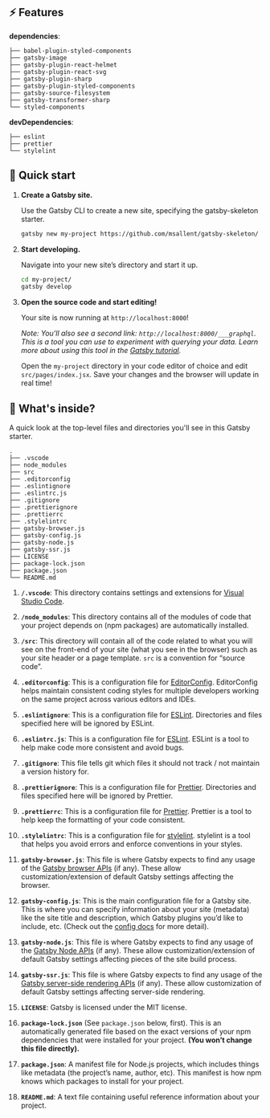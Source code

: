 ## :zap: Features

**dependencies**:

    ├── babel-plugin-styled-components
    ├── gatsby-image
    ├── gatsby-plugin-react-helmet
    ├── gatsby-plugin-react-svg
    ├── gatsby-plugin-sharp
    ├── gatsby-plugin-styled-components
    ├── gatsby-source-filesystem
    ├── gatsby-transformer-sharp
    └── styled-components

**devDependencies**:

    ├── eslint
    ├── prettier
    └── stylelint

## 🚀 Quick start

1.  **Create a Gatsby site.**

    Use the Gatsby CLI to create a new site, specifying the gatsby-skeleton starter.

    ```sh
    gatsby new my-project https://github.com/msallent/gatsby-skeleton/
    ```

1.  **Start developing.**

    Navigate into your new site’s directory and start it up.

    ```sh
    cd my-project/
    gatsby develop
    ```

1.  **Open the source code and start editing!**

    Your site is now running at `http://localhost:8000`!

    _Note: You'll also see a second link: _`http://localhost:8000/___graphql`_. This is a tool you can use to experiment with querying your data. Learn more about using this tool in the [Gatsby tutorial](https://www.gatsbyjs.org/tutorial/part-five/#introducing-graphiql)._

    Open the `my-project` directory in your code editor of choice and edit `src/pages/index.jsx`. Save your changes and the browser will update in real time!

## 🧐 What's inside?

A quick look at the top-level files and directories you'll see in this Gatsby starter.

    .
    ├── .vscode
    ├── node_modules
    ├── src
    ├── .editorconfig
    ├── .eslintignore
    ├── .eslintrc.js
    ├── .gitignore
    ├── .prettierignore
    ├── .prettierrc
    ├── .stylelintrc
    ├── gatsby-browser.js
    ├── gatsby-config.js
    ├── gatsby-node.js
    ├── gatsby-ssr.js
    ├── LICENSE
    ├── package-lock.json
    ├── package.json
    └── README.md

1.  **`/.vscode`**: This directory contains settings and extensions for [Visual Studio Code](https://code.visualstudio.com/).

2.  **`/node_modules`**: This directory contains all of the modules of code that your project depends on (npm packages) are automatically installed.

3.  **`/src`**: This directory will contain all of the code related to what you will see on the front-end of your site (what you see in the browser) such as your site header or a page template. `src` is a convention for “source code”.

4.  **`.editorconfig`**: This is a configuration file for [EditorConfig](https://editorconfig.org/). EditorConfig helps maintain consistent coding styles for multiple developers working on the same project across various editors and IDEs.

5.  **`.eslintignore`**: This is a configuration file for [ESLint](https://eslint.org/). Directories and files specified here will be ignored by ESLint.

6.  **`.eslintrc.js`**: This is a configuration file for [ESLint](https://eslint.org/). ESLint is a tool to help make code more consistent and avoid bugs.

7.  **`.gitignore`**: This file tells git which files it should not track / not maintain a version history for.

8.  **`.prettierignore`**: This is a configuration file for [Prettier](https://prettier.io/). Directories and files specified here will be ignored by Prettier.

9.  **`.prettierrc`**: This is a configuration file for [Prettier](https://prettier.io/). Prettier is a tool to help keep the formatting of your code consistent.

10. **`.stylelintrc`**: This is a configuration file for [stylelint](https://stylelint.io/). stylelint is a tool that helps you avoid errors and enforce conventions in your styles.

11. **`gatsby-browser.js`**: This file is where Gatsby expects to find any usage of the [Gatsby browser APIs](https://www.gatsbyjs.org/docs/browser-apis/) (if any). These allow customization/extension of default Gatsby settings affecting the browser.

12. **`gatsby-config.js`**: This is the main configuration file for a Gatsby site. This is where you can specify information about your site (metadata) like the site title and description, which Gatsby plugins you’d like to include, etc. (Check out the [config docs](https://www.gatsbyjs.org/docs/gatsby-config/) for more detail).

13. **`gatsby-node.js`**: This file is where Gatsby expects to find any usage of the [Gatsby Node APIs](https://www.gatsbyjs.org/docs/node-apis/) (if any). These allow customization/extension of default Gatsby settings affecting pieces of the site build process.

14. **`gatsby-ssr.js`**: This file is where Gatsby expects to find any usage of the [Gatsby server-side rendering APIs](https://www.gatsbyjs.org/docs/ssr-apis/) (if any). These allow customization of default Gatsby settings affecting server-side rendering.

15. **`LICENSE`**: Gatsby is licensed under the MIT license.

16. **`package-lock.json`** (See `package.json` below, first). This is an automatically generated file based on the exact versions of your npm dependencies that were installed for your project. **(You won’t change this file directly).**

17. **`package.json`**: A manifest file for Node.js projects, which includes things like metadata (the project’s name, author, etc). This manifest is how npm knows which packages to install for your project.

18. **`README.md`**: A text file containing useful reference information about your project.
